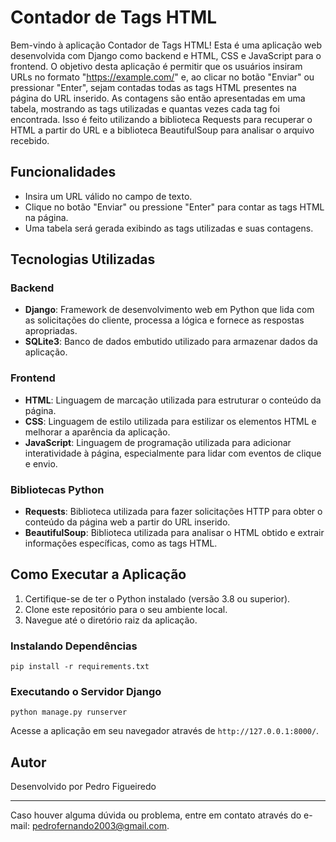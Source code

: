 # Contador de Tags HTML

Bem-vindo à aplicação Contador de Tags HTML! Esta é uma aplicação web desenvolvida com Django como backend e HTML, CSS e JavaScript para o frontend. O objetivo desta aplicação é permitir que os usuários insiram URLs no formato "https://example.com/" e, ao clicar no botão "Enviar" ou pressionar "Enter", sejam contadas todas as tags HTML presentes na página do URL inserido. As contagens são então apresentadas em uma tabela, mostrando as tags utilizadas e quantas vezes cada tag foi encontrada. Isso é feito utilizando a biblioteca Requests para recuperar o HTML a partir do URL e a biblioteca BeautifulSoup para analisar o arquivo recebido.

## Funcionalidades

- Insira um URL válido no campo de texto.
- Clique no botão "Enviar" ou pressione "Enter" para contar as tags HTML na página.
- Uma tabela será gerada exibindo as tags utilizadas e suas contagens.

## Tecnologias Utilizadas

### Backend

- **Django**: Framework de desenvolvimento web em Python que lida com as solicitações do cliente, processa a lógica e fornece as respostas apropriadas.
- **SQLite3**: Banco de dados embutido utilizado para armazenar dados da aplicação.


### Frontend

- **HTML**: Linguagem de marcação utilizada para estruturar o conteúdo da página.
- **CSS**: Linguagem de estilo utilizada para estilizar os elementos HTML e melhorar a aparência da aplicação.
- **JavaScript**: Linguagem de programação utilizada para adicionar interatividade à página, especialmente para lidar com eventos de clique e envio.

### Bibliotecas Python

- **Requests**: Biblioteca utilizada para fazer solicitações HTTP para obter o conteúdo da página web a partir do URL inserido.
- **BeautifulSoup**: Biblioteca utilizada para analisar o HTML obtido e extrair informações específicas, como as tags HTML.

## Como Executar a Aplicação

1. Certifique-se de ter o Python instalado (versão 3.8 ou superior).
2. Clone este repositório para o seu ambiente local.
3. Navegue até o diretório raiz da aplicação.

### Instalando Dependências

`pip install -r requirements.txt`

### Executando o Servidor Django

`python manage.py runserver`

Acesse a aplicação em seu navegador através de `http://127.0.0.1:8000/`.

## Autor

Desenvolvido por Pedro Figueiredo

---

Caso houver alguma dúvida ou problema, entre em contato através do e-mail: pedrofernando2003@gmail.com.
